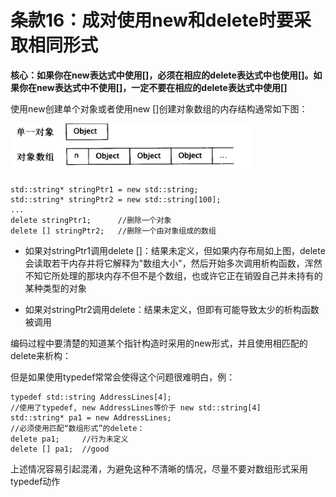 # 条款16：成对使用new和delete时要采取相同形式

**核心：如果你在new表达式中使用[]，必须在相应的delete表达式中也使用[]。如果你在new表达式中不使用[]，一定不要在相应的delete表达式中使用[]**

使用new创建单个对象或者使用new []创建对象数组的内存结构通常如下图：

![单一对象和对象数组内存结构](img/terms16_1.png)

```
std::string* stringPtr1 = new std::string;
std::string* stringPtr2 = new std::string[100];
...
delete stringPtr1;      //删除一个对象
delete [] stringPtr2;   //删除一个由对象组成的数组
```

- 如果对stringPtr1调用delete []：结果未定义，但如果内存布局如上图，delete会读取若干内存并将它解释为"数组大小"，然后开始多次调用析构函数，浑然不知它所处理的那块内存不但不是个数组，也或许它正在销毁自己并未持有的某种类型的对象

- 如果对stringPtr2调用delete：结果未定义，但即有可能导致太少的析构函数被调用

编码过程中要清楚的知道某个指针构造时采用的new形式，并且使用相匹配的delete来析构：

但是如果使用typedef常常会使得这个问题很难明白，例：

```
typedef std::string AddressLines[4];
//使用了typedef, new AddressLines等价于 new std::string[4]
std::string* pa1 = new AddressLines;    
//必须使用匹配“数组形式”的delete：
delete pa1;     //行为未定义
delete [] pa1;  //good
```

上述情况容易引起混淆，为避免这种不清晰的情况，尽量不要对数组形式采用typedef动作
